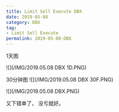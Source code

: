 ```yaml
---
title: Limit Sell Execute DBX
date: 2019-05-08
category: DBX
tag:
- Limit Sell Execute
permalink: 2019-05-08-DBX
---
```

1天图

![](/IMG/2019.05.08 DBX 1D.PNG)

30分钟图
![](/IMG/2019.05.08 DBX 30F.PNG)

![](/IMG/2019.05.08 DBX.PNG)

又下错单了， 没亏就好。
